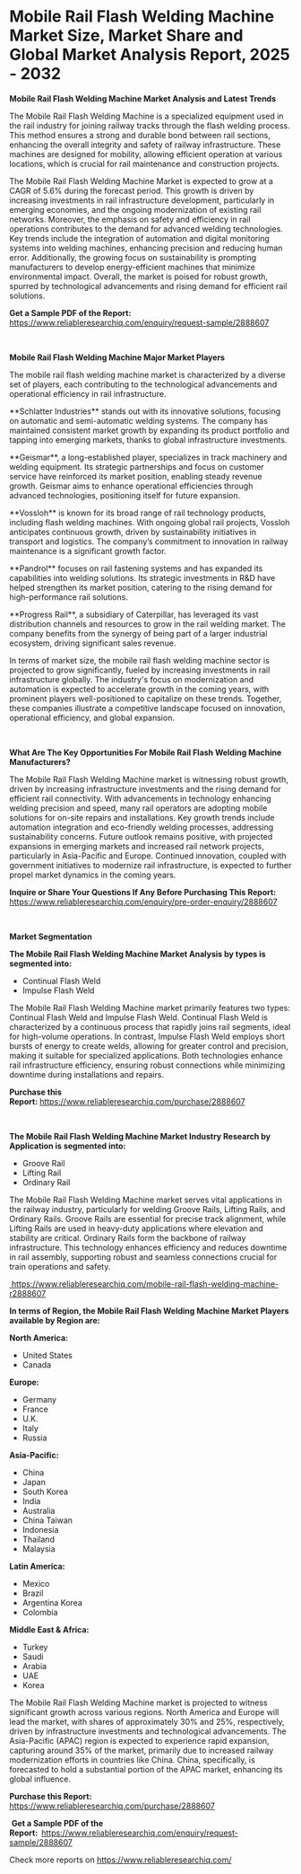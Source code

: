 <p><h1>Mobile Rail Flash Welding Machine Market Size, Market Share and Global Market Analysis Report, 2025 - 2032</h1></p><p><strong>Mobile Rail Flash Welding Machine Market Analysis and Latest Trends</strong></p>
<p><p>The Mobile Rail Flash Welding Machine is a specialized equipment used in the rail industry for joining railway tracks through the flash welding process. This method ensures a strong and durable bond between rail sections, enhancing the overall integrity and safety of railway infrastructure. These machines are designed for mobility, allowing efficient operation at various locations, which is crucial for rail maintenance and construction projects.</p><p>The Mobile Rail Flash Welding Machine Market is expected to grow at a CAGR of 5.6% during the forecast period. This growth is driven by increasing investments in rail infrastructure development, particularly in emerging economies, and the ongoing modernization of existing rail networks. Moreover, the emphasis on safety and efficiency in rail operations contributes to the demand for advanced welding technologies. Key trends include the integration of automation and digital monitoring systems into welding machines, enhancing precision and reducing human error. Additionally, the growing focus on sustainability is prompting manufacturers to develop energy-efficient machines that minimize environmental impact. Overall, the market is poised for robust growth, spurred by technological advancements and rising demand for efficient rail solutions.</p></p>
<p><strong>Get a Sample PDF of the Report:&nbsp;</strong> <a href="https://www.reliableresearchiq.com/enquiry/request-sample/2888607?utm_campaign=2655&utm_medium=2&utm_source=Github&utm_content=ia&utm_term=14032025&utm_id=mobile-rail-flash-welding-machine">https://www.reliableresearchiq.com/enquiry/request-sample/2888607</a></p>
<p>&nbsp;</p>
<p><strong>Mobile Rail Flash Welding Machine Major Market Players</strong></p>
<p><p>The mobile rail flash welding machine market is characterized by a diverse set of players, each contributing to the technological advancements and operational efficiency in rail infrastructure.</p><p>**Schlatter Industries** stands out with its innovative solutions, focusing on automatic and semi-automatic welding systems. The company has maintained consistent market growth by expanding its product portfolio and tapping into emerging markets, thanks to global infrastructure investments.</p><p>**Geismar**, a long-established player, specializes in track machinery and welding equipment. Its strategic partnerships and focus on customer service have reinforced its market position, enabling steady revenue growth. Geismar aims to enhance operational efficiencies through advanced technologies, positioning itself for future expansion.</p><p>**Vossloh** is known for its broad range of rail technology products, including flash welding machines. With ongoing global rail projects, Vossloh anticipates continuous growth, driven by sustainability initiatives in transport and logistics. The company’s commitment to innovation in railway maintenance is a significant growth factor.</p><p>**Pandrol** focuses on rail fastening systems and has expanded its capabilities into welding solutions. Its strategic investments in R&D have helped strengthen its market position, catering to the rising demand for high-performance rail solutions.</p><p>**Progress Rail**, a subsidiary of Caterpillar, has leveraged its vast distribution channels and resources to grow in the rail welding market. The company benefits from the synergy of being part of a larger industrial ecosystem, driving significant sales revenue.</p><p>In terms of market size, the mobile rail flash welding machine sector is projected to grow significantly, fueled by increasing investments in rail infrastructure globally. The industry's focus on modernization and automation is expected to accelerate growth in the coming years, with prominent players well-positioned to capitalize on these trends. Together, these companies illustrate a competitive landscape focused on innovation, operational efficiency, and global expansion.</p></p>
<p>&nbsp;</p>
<p><strong>What Are The Key Opportunities For Mobile Rail Flash Welding Machine Manufacturers?</strong></p>
<p><p>The Mobile Rail Flash Welding Machine market is witnessing robust growth, driven by increasing infrastructure investments and the rising demand for efficient rail connectivity. With advancements in technology enhancing welding precision and speed, many rail operators are adopting mobile solutions for on-site repairs and installations. Key growth trends include automation integration and eco-friendly welding processes, addressing sustainability concerns. Future outlook remains positive, with projected expansions in emerging markets and increased rail network projects, particularly in Asia-Pacific and Europe. Continued innovation, coupled with government initiatives to modernize rail infrastructure, is expected to further propel market dynamics in the coming years.</p></p>
<p><strong>Inquire or Share Your Questions If Any Before Purchasing This Report:</strong> <a href="https://www.reliableresearchiq.com/enquiry/pre-order-enquiry/2888607?utm_campaign=2655&utm_medium=2&utm_source=Github&utm_content=ia&utm_term=14032025&utm_id=mobile-rail-flash-welding-machine">https://www.reliableresearchiq.com/enquiry/pre-order-enquiry/2888607</a></p>
<p>&nbsp;</p>
<p><strong>Market Segmentation</strong></p>
<p><strong>The Mobile Rail Flash Welding Machine Market Analysis by types is segmented into:</strong></p>
<p><ul><li>Continual Flash Weld</li><li>Impulse Flash Weld</li></ul></p>
<p><p>The Mobile Rail Flash Welding Machine market primarily features two types: Continual Flash Weld and Impulse Flash Weld. Continual Flash Weld is characterized by a continuous process that rapidly joins rail segments, ideal for high-volume operations. In contrast, Impulse Flash Weld employs short bursts of energy to create welds, allowing for greater control and precision, making it suitable for specialized applications. Both technologies enhance rail infrastructure efficiency, ensuring robust connections while minimizing downtime during installations and repairs.</p></p>
<p><strong>Purchase this Report:&nbsp;</strong><a href="https://www.reliableresearchiq.com/purchase/2888607?utm_campaign=2655&utm_medium=2&utm_source=Github&utm_content=ia&utm_term=14032025&utm_id=mobile-rail-flash-welding-machine">https://www.reliableresearchiq.com/purchase/2888607</a></p>
<p>&nbsp;</p>
<p><strong>The Mobile Rail Flash Welding Machine Market Industry Research by Application is segmented into:</strong></p>
<p><ul><li>Groove Rail</li><li>Lifting Rail</li><li>Ordinary Rail</li></ul></p>
<p><p>The Mobile Rail Flash Welding Machine market serves vital applications in the railway industry, particularly for welding Groove Rails, Lifting Rails, and Ordinary Rails. Groove Rails are essential for precise track alignment, while Lifting Rails are used in heavy-duty applications where elevation and stability are critical. Ordinary Rails form the backbone of railway infrastructure. This technology enhances efficiency and reduces downtime in rail assembly, supporting robust and seamless connections crucial for train operations and safety.</p></p>
<p><a href="https://www.reliableresearchiq.com/mobile-rail-flash-welding-machine-r2888607?utm_campaign=2655&utm_medium=2&utm_source=Github&utm_content=ia&utm_term=14032025&utm_id=mobile-rail-flash-welding-machine">&nbsp;https://www.reliableresearchiq.com/mobile-rail-flash-welding-machine-r2888607</a></p>
<p><strong>In terms of Region, the Mobile Rail Flash Welding Machine Market Players available by Region are:</strong></p>
<p>
    <p> <strong> North America: </strong>
        <ul>
            <li>United States</li>
            <li>Canada</li>
        </ul>
        </p> 
    <p> <strong> Europe: </strong>
        <ul>
            <li>Germany</li>
            <li>France</li>
            <li>U.K.</li>
            <li>Italy</li>
            <li>Russia</li>
        </ul>
        </p> 
    <p> <strong> Asia-Pacific: </strong>
        <ul>
            <li>China</li>
            <li>Japan</li>
            <li>South Korea</li>
            <li>India</li>
            <li>Australia</li>
            <li>China Taiwan</li>
            <li>Indonesia</li>
            <li>Thailand</li>
            <li>Malaysia</li>
        </ul>
        </p> 
    <p> <strong> Latin America: </strong>
        <ul>
            <li>Mexico</li>
            <li>Brazil</li>
            <li>Argentina Korea</li>
            <li>Colombia</li>
        </ul>
        </p> 
    <p> <strong> Middle East & Africa: </strong>
        <ul>
            <li>Turkey</li>
            <li>Saudi</li>
            <li>Arabia</li>
            <li>UAE</li>
            <li>Korea</li>
        </ul>
    </p>
    </p>
<p><p>The Mobile Rail Flash Welding Machine market is projected to witness significant growth across various regions. North America and Europe will lead the market, with shares of approximately 30% and 25%, respectively, driven by infrastructure investments and technological advancements. The Asia-Pacific (APAC) region is expected to experience rapid expansion, capturing around 35% of the market, primarily due to increased railway modernization efforts in countries like China. China, specifically, is forecasted to hold a substantial portion of the APAC market, enhancing its global influence.</p></p>
<p><strong>Purchase this Report: </strong><a href="https://www.reliableresearchiq.com/purchase/2888607?utm_campaign=2655&utm_medium=2&utm_source=Github&utm_content=ia&utm_term=14032025&utm_id=mobile-rail-flash-welding-machine">https://www.reliableresearchiq.com/purchase/2888607</a></p>
<p>&nbsp;<strong>Get a Sample PDF of the Report:&nbsp;&nbsp;</strong><a href="https://www.reliableresearchiq.com/enquiry/request-sample/2888607?utm_campaign=2655&utm_medium=2&utm_source=Github&utm_content=ia&utm_term=14032025&utm_id=mobile-rail-flash-welding-machine">https://www.reliableresearchiq.com/enquiry/request-sample/2888607</a></p>
<p><strong></strong></p>
<p>Check more reports on <a href="https://www.reliableresearchiq.com/?utm_campaign=2655&utm_medium=2&utm_source=Github&utm_content=ia&utm_term=14032025&utm_id=mobile-rail-flash-welding-machine">https://www.reliableresearchiq.com/</a></p>